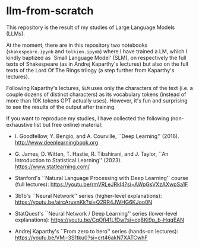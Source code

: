 # llm-from-scratch

This repository is the result of my studies of Large Language Models (LLMs).

At the moment, there are in this repository two notebooks (`shakespeare.ipynb` and `tolkien.ipynb`) where I have trained a LM, which I kindly baptized as `Small Language Model' (SLM), on respectively the full texts of Shakespeare (as in Andrej Kaparthy's lectures) but also on the full texts of the Lord Of The Rings trilogy (a step further from Kaparthy's lectures).

Following Kaparthy's lectures, `SLM` uses only the characters of the text (i.e. a couple dozens of distinct characters) as its vocabulary tokens (instead of more than 10K tokens GPT actually uses). However, it's fun and surprising to see the results of the output after training.

If you want to reproduce my studies, I have collected the following (non-exhaustive list but free online) material:

- I. Goodfellow, Y. Bengio, and A. Courville, ``Deep Learning'' (2016). http://www.deeplearningbook.org

- G. James, D. Witten, T. Hastie, R. Tibshirani, and J. Taylor, ``An Introduction to Statistical Learning'' (2023). https://www.statlearning.com/

- Stanford's ``Natural Language Processing with Deep Learning'' course (full lectures):
https://youtu.be/rmVRLeJRkl4?si=AWpGsVXzAXwpSa1F

- 3b1b's ``Neural Network'' series (higher-level explanations):
https://youtu.be/aircAruvnKk?si=Q2RR4JWHG6KJoo0N

- StatQuest's ``Neural Network / Deep Learning'' series (lower-level explanations):
https://youtu.be/CqOfi41LfDw?si=cq8Ki9p_b-HqqEAN

- Andrej Kaparthy's ``From zero to hero'' series (hands-on lectures):
https://youtu.be/VMj-3S1tku0?si=crt46akN7XATCwhF
